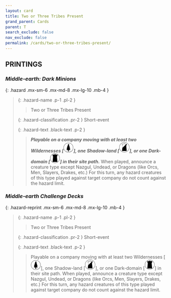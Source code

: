 ```yaml
---
layout: card
title: Two or Three Tribes Present
grand_parent: Cards
parent: T
search_exclude: false
nav_exclude: false
permalink: /cards/two-or-three-tribes-present/
---
```


## PRINTINGS


### _Middle-earth: Dark Minions_

{: .hazard .mx-sm-6 .mx-md-8 .mx-lg-10 .mb-4 }
> {: .hazard-name .p-1 .pl-2 }
> > <div class="hazard-mp"></div>
> > <div class="card-name">Two or Three Tribes Present</div>
>
> {: .hazard-classification .pr-2 }
> Short-event
>
> {: .hazard-text .black-text .p-2 }
> > ***Playable on a company moving with at least two Wildernesses \[![](/assets/images/wilderness.svg)], one Shadow-land \[![](/assets/images/shadow-land.svg)], or one Dark-domain \[![](/assets/images/dark-domain.svg)] in their site path.*** When played, announce a creature type except Nazgul, Undead, or Dragons (like Orcs, Men, Slayers, Drakes, etc.) For this turn, any hazard creatures of this type played against target company do not count against the hazard limit. 
>

### _Middle-earth Challenge Decks_

{: .hazard-reprint .mx-sm-6 .mx-md-8 .mx-lg-10 .mb-4 }
> {: .hazard-name .p-1 .pl-2 }
> > <div class="hazard-mp"></div>
> > <div class="card-name">Two or Three Tribes Present</div>
>
> {: .hazard-classification .pr-2 }
> Short-event
>
> {: .hazard-text .black-text .p-2 }
> > Playable on a company moving with at least two Wildernesses \[![](/assets/images/wilderness.svg)], one Shadow-land \[![](/assets/images/shadow-land.svg)], or one Dark-domain \[![](/assets/images/dark-domain.svg)] in their site path. When played, announce a creature type except Nazgul, Undead, or Dragons (like Orcs, Men, Slayers, Drakes, etc.) For this turn, any hazard creatures of this type played against target company do not count against the hazard limit. 
>
